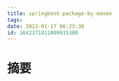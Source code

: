 ```yaml
---
title: springboot-package-by-maven
tags: 
date: 2022-01-17 06:23:30
id: 1642371811009915300
---
```

# 摘要

